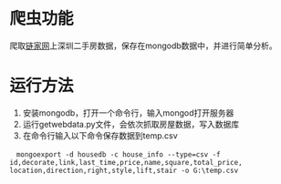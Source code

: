 爬虫功能
======

爬取[链家网](https://sz.lianjia.com/ershoufang/)上深圳二手房数据，保存在mongodb数据中，并进行简单分析。

运行方法
======
1. 安装mongodb，打开一个命令行，输入mongod打开服务器
2. 运行getwebdata.py文件，会依次抓取房屋数据，写入数据库
3. 在命令行输入以下命令保存数据到temp.csv

    `mongoexport -d housedb -c house_info --type=csv -f  
    id,decorate,link,last_time,price,name,square,total_price,
    location,direction,right,style,lift,stair -o G:\temp.csv`
    
